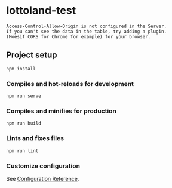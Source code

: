 # lottoland-test
```
Access-Control-Allow-Origin is not configured in the Server. 
If you can't see the data in the table, try adding a plugin.
(Moesif CORS for Chrome for example) for your browser.
```
## Project setup
```
npm install
```

### Compiles and hot-reloads for development
```
npm run serve
```

### Compiles and minifies for production
```
npm run build
```

### Lints and fixes files
```
npm run lint
```

### Customize configuration
See [Configuration Reference](https://cli.vuejs.org/config/).
